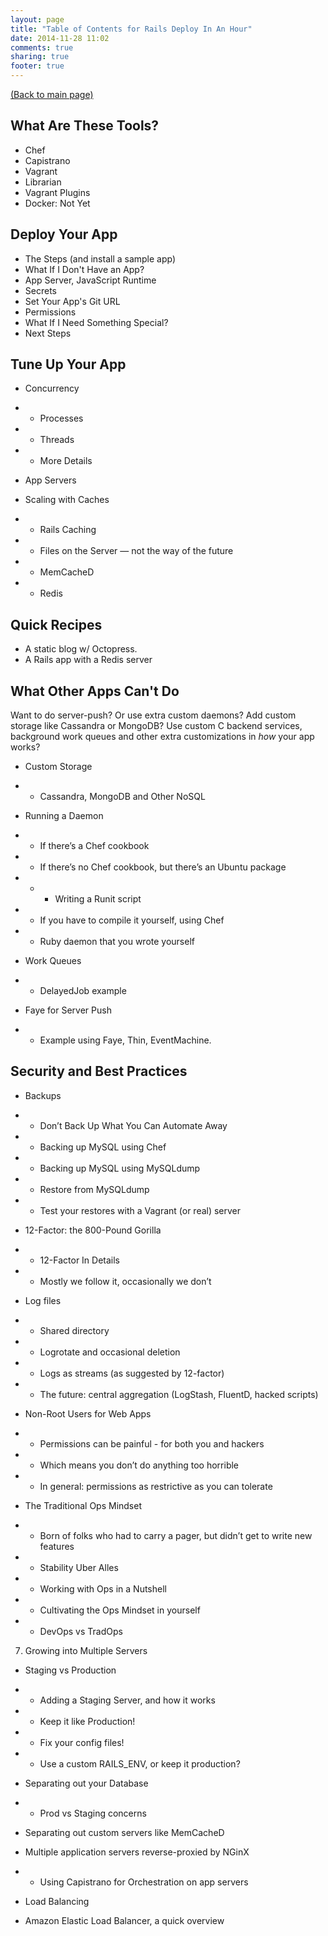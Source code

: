 ```yaml
---
layout: page
title: "Table of Contents for Rails Deploy In An Hour"
date: 2014-11-28 11:02
comments: true
sharing: true
footer: true
---
```

<a href="http://rails-deploy-in-an-hour.com">(Back to main page)</a>

## What Are These Tools?

  * Chef
  * Capistrano
  * Vagrant
  * Librarian
  * Vagrant Plugins
  * Docker: Not Yet

## Deploy Your App

  * The Steps (and install a sample app)
  * What If I Don't Have an App?
  * App Server, JavaScript Runtime
  * Secrets
  * Set Your App's Git URL
  * Permissions
  * What If I Need Something Special?
  * Next Steps

## Tune Up Your App

  * Concurrency
  * * Processes
  * * Threads
  * * More Details

  * App Servers

  * Scaling with Caches
  * * Rails Caching
  * * Files on the Server — not the way of the future
  * * MemCacheD
  * * Redis

## Quick Recipes

  * A static blog w/ Octopress.
  * A Rails app with a Redis server

## What Other Apps Can't Do

Want to do server-push? Or use extra custom daemons? Add custom storage like Cassandra or MongoDB? Use custom C backend services, background work queues and other extra customizations in *how* your app works?

  * Custom Storage
  * * Cassandra, MongoDB and Other NoSQL

  * Running a Daemon
  * * If there’s a Chef cookbook
  * * If there’s no Chef cookbook, but there’s an Ubuntu package
  * * * Writing a Runit script
  * * If you have to compile it yourself, using Chef
  * * Ruby daemon that you wrote yourself

  * Work Queues
  * * DelayedJob example

  * Faye for Server Push
  * * Example using Faye, Thin, EventMachine.

## Security and Best Practices

  * Backups
  * * Don’t Back Up What You Can Automate Away
  * * Backing up MySQL using Chef
  * * Backing up MySQL using MySQLdump
  * * Restore from MySQLdump
  * * Test your restores with a Vagrant (or real) server

  * 12-Factor: the 800-Pound Gorilla
  * * 12-Factor In Details
  * * Mostly we follow it, occasionally we don’t

  * Log files
  * * Shared directory
  * * Logrotate and occasional deletion
  * * Logs as streams (as suggested by 12-factor)
  * * The future: central aggregation (LogStash, FluentD, hacked scripts)

  * Non-Root Users for Web Apps
  * * Permissions can be painful - for both you and hackers
  * * Which means you don’t do anything too horrible
  * * In general: permissions as restrictive as you can tolerate

  * The Traditional Ops Mindset
  * * Born of folks who had to carry a pager, but didn’t get to write new features
  * * Stability Uber Alles
  * * Working with Ops in a Nutshell
  * * Cultivating the Ops Mindset in yourself
  * * DevOps vs TradOps

7) Growing into Multiple Servers

  * Staging vs Production
  * * Adding a Staging Server, and how it works
  * * Keep it like Production!
  * * Fix your config files!
  * * Use a custom RAILS_ENV, or keep it production?

  * Separating out your Database
  * * Prod vs Staging concerns
  * Separating out custom servers like MemCacheD
  * Multiple application servers reverse-proxied by NGinX
  * * Using Capistrano for Orchestration on app servers
  * Load Balancing
  * Amazon Elastic Load Balancer, a quick overview
